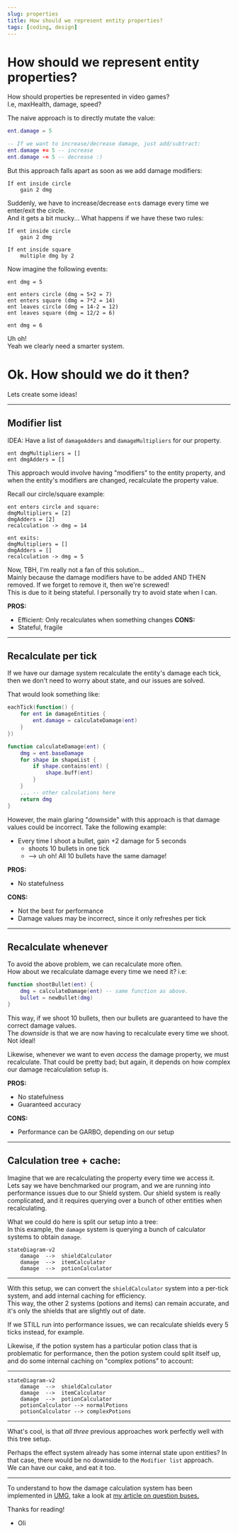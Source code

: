 ```yaml
---
slug: properties
title: How should we represent entity properties?
tags: [coding, design]
---
```


# How should we represent entity properties?

How should properties be represented in video games?<br/>
I.e, maxHealth, damage, speed?

<!--truncate-->

The naive approach is to directly mutate the value:
```lua
ent.damage = 5

-- If we want to increase/decrease damage, just add/subtract:
ent.damage += 5 -- increase 
ent.damage -= 5 -- decrease :) 
```

But this approach falls apart as soon as we add damage modifiers:
```
If ent inside circle
    gain 2 dmg
```
Suddenly, we have to increase/decrease `ent`s damage every time we enter/exit the circle.<br/>
And it gets a bit mucky... What happens if we have these two rules:
```
If ent inside circle
    gain 2 dmg

If ent inside square
    multiple dmg by 2
```
Now imagine the following events:
```
ent dmg = 5

ent enters circle (dmg = 5+2 = 7)
ent enters square (dmg = 7*2 = 14)
ent leaves circle (dmg = 14-2 = 12)
ent leaves square (dmg = 12/2 = 6)

ent dmg = 6
```
Uh oh!<br/>
Yeah we clearly need a smarter system.

# Ok. How should we do it then?

Lets create some ideas!

-----------

## Modifier list

IDEA: Have a list of `damageAdders` and `damageMultipliers` for our property.
```
ent dmgMultipliers = []
ent dmgAdders = []
```

This approach would involve having "modifiers" to the entity property, and when the entity's modifiers are changed, recalculate the property value.

Recall our circle/square example:
```
ent enters circle and square:
dmgMultipliers = [2] 
dmgAdders = [2] 
recalculation -> dmg = 14

ent exits:
dmgMultipliers = [] 
dmgAdders = [] 
recalculation -> dmg = 5
```

Now, TBH, I'm really not a fan of this solution...<br/>
Mainly because the damage modifiers have to be added AND THEN removed. If we forget to remove it, then we're screwed!<br/>
This is due to it being stateful. I personally try to avoid state when I can.

**PROS:**
- Efficient: Only recalculates when something changes 
**CONS:**
- Stateful, fragile

------------


## Recalculate per tick
If we have our damage system recalculate the entity's damage each tick,
then we don't need to worry about state, and our issues are solved.

That would look something like:
```lua
eachTick(function() {
    for ent in damageEntities {
        ent.damage = calculateDamage(ent)
    }
})

function calculateDamage(ent) {
    dmg = ent.baseDamage
    for shape in shapeList {
        if shape.contains(ent) {
            shape.buff(ent)
        }
    }
    ... -- other calculations here
    return dmg
}
```

However, the main glaring "downside" with this approach is that damage values could be incorrect. Take the following example:

- Every time I shoot a bullet, gain +2 damage for 5 seconds
    - shoots 10 bullets in one tick
    - --> uh oh! All 10 bullets have the same damage!

**PROS:**
- No statefulness

**CONS:**
- Not the best for performance
- Damage values may be incorrect, since it only refreshes per tick

---------------------

## Recalculate whenever

To avoid the above problem, we can recalculate more often.<br/>
How about we recalculate damage every time we need it? i.e:
```lua
function shootBullet(ent) {
    dmg = calculateDamage(ent) -- same function as above.
    bullet = newBullet(dmg)
}
```
This way, if we shoot 10 bullets, then our bullets are guaranteed to have the correct damage values.<br/>
The *downside* is that we are now having to recalculate every time we shoot. Not ideal!

Likewise, whenever we want to even *access* the damage property, we must recalculate. That could be pretty bad; but again, it depends on how complex our damage recalculation setup is.

**PROS:**
- No statefulness
- Guaranteed accuracy

**CONS:**
- Performance can be GARBO, depending on our setup

-------------


## Calculation tree + cache:

Imagine that we are recalculating the property every time we access it.<br/>
Lets say we have benchmarked our program, and we are running into performance issues due to our Shield system. Our shield system is really complicated, and it requires querying over a bunch of other entities when recalculating.

What we could do here is split our setup into a tree:<br/>
In this example, the `damage` system is querying a bunch of calculator systems to obtain `damage`.

```mermaid
stateDiagram-v2
    damage  -->  shieldCalculator
    damage  -->  itemCalculator
    damage  -->  potionCalculator
```

-------------------

With this setup, we can convert the `shieldCalculator` system into a per-tick system, and add internal caching for efficiency.<br/>
This way, the other 2 systems (potions and items) can remain accurate, and it's only the shields that are slightly out of date.

If we STILL run into performance issues, we can recalculate shields every 5 ticks instead, for example.

Likewise, if the potion system has a particular potion class that is problematic for performance, then the potion system could split itself up, and do some internal caching on "complex potions" to account:

-------------------

```mermaid
stateDiagram-v2
    damage  -->  shieldCalculator
    damage  -->  itemCalculator
    damage  -->  potionCalculator
    potionCalculator --> normalPotions
    potionCalculator --> complexPotions
```

--------------

What's cool, is that *all three* previous approaches work perfectly well with this tree setup.

Perhaps the effect system already has some internal state upon entities? In that case, there would be no downside to the `Modifier list` approach.<br/>
We can have our cake, and eat it too.

--------------

To understand to how the damage calculation system has been implemented in [UMG](../umgtech), take a look at [my article on question buses.](../buses)

Thanks for reading!
- Oli

